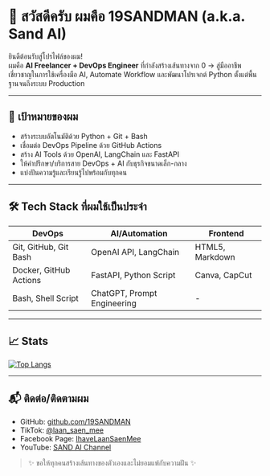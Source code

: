 # 👋 สวัสดีครับ ผมคือ 19SANDMAN (a.k.a. Sand AI)

ยินดีต้อนรับสู่โปรไฟล์ของผม!  
ผมคือ **AI Freelancer + DevOps Engineer** ที่กำลังสร้างเส้นทางจาก 0 → สู่มืออาชีพ  
เชี่ยวชาญในการใช้เครื่องมือ AI, Automate Workflow และพัฒนาโปรเจกต์ Python ตั้งแต่พื้นฐานจนถึงระบบ Production

---

## 🚀 เป้าหมายของผม

- สร้างระบบอัตโนมัติด้วย Python + Git + Bash
- เชื่อมต่อ DevOps Pipeline ด้วย GitHub Actions
- สร้าง AI Tools ด้วย OpenAI, LangChain และ FastAPI
- ให้คำปรึกษา/บริการสาย DevOps + AI กับธุรกิจขนาดเล็ก-กลาง
- แบ่งปันความรู้และเรียนรู้ไปพร้อมกับทุกคน

---

## 🛠️ Tech Stack ที่ผมใช้เป็นประจำ

| DevOps | AI/Automation | Frontend |
|--------|----------------|-----------|
| Git, GitHub, Git Bash | OpenAI API, LangChain | HTML5, Markdown |
| Docker, GitHub Actions | FastAPI, Python Script | Canva, CapCut |
| Bash, Shell Script | ChatGPT, Prompt Engineering | -

---

## 📈 Stats

[![Top Langs](https://github-readme-stats.vercel.app/api/top-langs/?username=19SANDMAN&layout=compact)](https://github.com/19SANDMAN)

---

## 📬 ติดต่อ/ติดตามผม

- GitHub: [github.com/19SANDMAN](https://github.com/19SANDMAN)
- TikTok: [@laan_saen_mee](https://www.tiktok.com/@laan_saen_mee)
- Facebook Page: [IhaveLaanSaenMee](https://www.facebook.com/IhaveLaanSaenMee/)
- YouTube: [SAND AI Channel](https://www.youtube.com/@laansaenmeechannal3136)

> ✨ ขอให้ทุกคนสร้างเส้นทางของตัวเองและไม่ยอมแพ้กับความฝัน ✨

